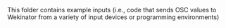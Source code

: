 This folder contains example inputs (i.e., code that sends OSC values to Wekinator from a variety of input devices or programming environments)
